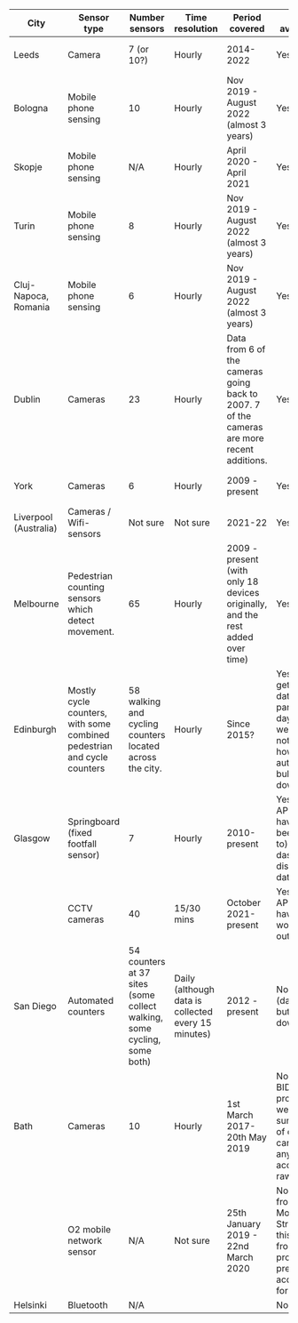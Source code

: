| City | Sensor type | Number sensors | Time resolution | Period covered | Data available? |  |  |  |
|---|---|---|---|---|---|---|---|---|
| Leeds | Camera | 7 (or 10?) | Hourly | 2014-2022 | Yes | Yes | Can download weekly csvs from:   https://datamillnorth.org/dataset/leeds-city-centre-footfall-data |  |
| Bologna | Mobile phone sensing| 10 | Hourly | Nov 2019 - August 2022 (almost 3   years) | Yes | Yes  | Can download one csv for each   month containing hourly data from all sensors from:   https://opendata.rockproject.eu/dataset/bologna-dfrc | ROCK is an EU project about   maintaining the cultural heritage of historic cities. Haven't found any   specific analysis of the footfall dataset |
| Skopje |Mobile phone sensing | N/A | Hourly | April 2020 - April 2021 | Yes | Yes  | Can download one csv for each   month containing hourly data from all sensors from:   https://opendata.rockproject.eu/dataset/skopje-dfrc | ROCK is an EU project about   maintaining the cultural heritage of historic cities. Haven't found any   specific analysis of the footfall dataset |
| Turin | Mobile phone sensing | 8 | Hourly | Nov 2019 - August 2022 (almost 3   years) | Yes | Yes | Can download one csv for each   month containing hourly data from all sensors from:   https://opendata.rockproject.eu/dataset/torino-dfrc | ROCK is an EU project about   maintaining the cultural heritage of historic cities. Haven't found any   specific analysis of the footfall dataset |
| Cluj-Napoca,   Romania | Mobile phone sensing | 6 | Hourly | Nov 2019 - August 2022 (almost 3   years) | Yes | Yes | Can download one   csv for each month containing hourly data from all sensors from:   https://opendata.rockproject.eu/dataset/cluj-dfrc | ROCK is an EU project about   maintaining the cultural heritage of historic cities. Haven't found any   specific analysis of the footfall dataset |
| Dublin | Cameras | 23 | Hourly  | Data from 6 of   the cameras going back to 2007. 7 of the cameras are more recent   additions.  | Yes | Yes | Can download   hourly data for several years.   https://data.smartdublin.ie/dataset/pedestrian-footfall-index-in-dublin-city-centre/resource/9e5e4e4f-3be9-45be-b837-9ca93076fbe6      Also data for nearby: https://www.dlrcoco.ie/en/business/d%C3%BAn-laoghaire-footfall | Used in a study   on the effect of covid-19 on mobility:   https://www.sciencedirect.com/science/article/pii/S2210670722001007 |
| York | Cameras  | 6 | Hourly  | 2009 - present | Yes  | Yes | Can download one csv containing   hourly data from all sensors from:   https://data.yorkopendata.org/dataset/footfall | Analysis of York   dataset:   https://github.com/AttitudeAdjuster/Analysis-and-Modelling-of-Urban-Footfall-Data-in-York-City-Centre/blob/master/README.md |
| Liverpool   (Australia) | Cameras / Wifi-sensors| Not sure | Not sure | 2021-22 | Yes | Yes | From   here:https://tinyurl.com/3kekyzs7 (but can't work out the format of it - i.e.   how to separate cars/bikes/people) | Data being collected as part of   Smart Cities research project at University of Wollongong |
| Melbourne | Pedestrian counting sensors   which detect movement. | 65 | Hourly | 2009 - present (with only 18   devices originally, and the rest added over time) | Yes | Yes | Can download one csv containing   hourly data from all sensors from:   https://data.melbourne.vic.gov.au/Transport/Pedestrian-Counting-System-Monthly-counts-per-hour/b2ak-trbp |  |
| Edinburgh | Mostly cycle   counters, with some combined pedestrian and cycle counters | 58 walking and   cycling counters located across the city.  | Hourly | Since 2015?  | Yes - can get   hourly data for particular days on website, not sure how you'd automate bulk   download | No | https://edintraveldata.drakewell.com/publicmultinodemap.asp | Haven't seen any |
| Glasgow | Springboard (fixed footfall sensor) | 7 | Hourly | 2010-present | Yes (from API,   but haven't been able to) Also a dashboard displaying data | No | https://developer.glasgow.gov.uk/api-details#api=mobility&operation=footfall |  |
|  | CCTV   cameras | 40 | 15/30 mins | October 2021-present | Yes (from API, but haven't   worked it out) | No | https://developer.glasgow.gov.uk/api-details#api=cctv&operation=get-get-detection-summaries |  |
| San Diego | Automated   counters | 54 counters at 37   sites (some collect walking, some cycling, some both) | Daily (although   data is collected every 15 minutes) | 2012 - present | No (dashboard,   but can't download) | No | https://data.eco-counter.com/public2/?id=100013755 |  |
| Bath | Cameras | 10 | Hourly | 1st March   2017-20th May 2019 | No (Bath BID   produce weekly summaries of data, but can't see any way to access the raw   data) | No | No | Develop predictive footfall   model using 4 different approaches - XGBoost, LSTM (form of neural network),   SARIMAX and Facebook prophet. XGBoost was the most accurate.   http://london.gisruk.org/gisruk2020_proceedings/GISRUK2020_paper_49.pdf |
|  | O2   mobile network sensor | N/A | Not sure | 25th January 2019 - 22nd March   2020 | No (data from Movement   Strategies - this was from MSc project and presumably acquired for this) | No | N/A | Developed   predictive footfall model and explores relationship between events and   demographic composition (tried LSTM and XGBoost machine learning models:   https://tinyurl.com/5n7bx4sm / https://tinyurl.com/vh7d6dh9 |
| Helsinki | Bluetooth | N/A |   |   | No | No |   | Helsinki heat   map: https://www.heatmap.fi/helsinki/ |
